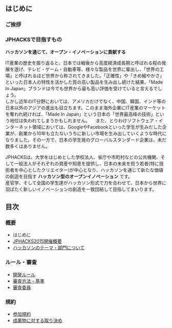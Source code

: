 ## はじめに
### ご挨拶
### JPHACKSで目指すもの
**ハッカソンを通じて、オープン・イノベーションに貢献する**

IT産業の歴史を振り返ると、日本では戦後から高度経済成長期と呼ばれる程の発展を遂げ、テレビ・ゲーム・自動車等、様々な製品を世界に輩出し、「世界の工場」と呼ばれるほど世界から称されてきました。「正確性」や「きめ細やかさ」といった日本人の特性を活かした質の高い製品を生み出し続けた結果、「Made In Japan」ブランドは今でも世界から最も高い評価を受けていると言えるでしょう。  
しかし近年のIT分野においては、アメリカだけでなく、中国、韓国、インド等の日本以外のアジアの進出も目立ちます。このまま海外企業にIT産業のマーケットを奪われ続ければ、「Made In Japan」という日本の「世界最高峰の技術」という地位は失われてしまうかもしれません。  　また、とりわけソフトウェア・インターネット領域においては、GoogleやFacebookといった学生が生みだした企業が、創業から10年も立たないうちに新しい市場を生み出していくような時代になりました。その一方で、日本の学生発のグローバルスタンダード企業は、未だ数多くはありません。  

JPHACKSは、大学をはじめとした学校法人、省庁や市町村などの公共機関、そして一般法人がそれぞれの資産や知恵を提供し、日本の未来を担う若者(特に技術者を中心としたクリエイター)が中心となり、ハッカソンを通じて新たな価値の創造を目指す **ハッカソン型のオープンイノベーション** です。  
産官学、そして全国の学生達がハッカソン形式で力を合わせて、日本から世界に羽ばたく新しいイノベーションの創造を一致団結して目指してまいります。

## 目次
### 概要
- はじめに
- [JPHACKS2015開催概要](documents/abstract.md)
- [ハッカソンのテーマ・部門について](documents/theme.md)

### ルール・審査
- [開発ルール](documents/rule.md)
- [審査方法・基準](documents/criteria.md)
- [審査委員](documents/judges.md)

### 規約
- [参加規約](documents/terms.md)
- [成果物に対する取り決め](documents/products.md)
